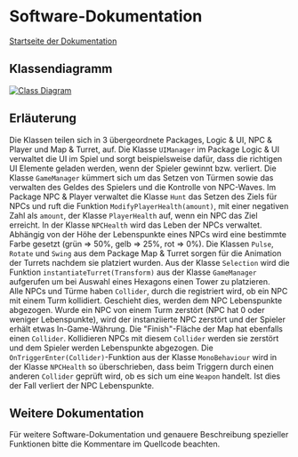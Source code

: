 # Software-Dokumentation
[Startseite der Dokumentation](./documentation.md)
## Klassendiagramm
[![Class Diagram](./classdiagram.png)](./classdiagram.png)

## Erläuterung
Die Klassen teilen sich in 3 übergeordnete Packages, Logic & UI, NPC & Player und Map & Turret, auf. Die Klasse `UIManager` im Package Logic & UI verwaltet die UI im Spiel und sorgt beispielsweise dafür, dass die richtigen UI Elemente geladen werden, wenn der Spieler gewinnt bzw. verliert. Die Klasse `GameManager` kümmert sich um das Setzen von Türmen sowie das verwalten des Geldes des Spielers und die Kontrolle von NPC-Waves. Im Package NPC & Player verwaltet die Klasse `Hunt` das Setzen des Ziels für NPCs und ruft die Funktion `ModifyPlayerHealth(amount)`, mit einer negativen Zahl als `amount`, der Klasse `PlayerHealth` auf, wenn ein NPC das Ziel erreicht. In der Klasse `NPCHealth` wird das Leben der NPCs verwaltet. Abhängig von der Höhe der Lebenspunkte eines NPCs wird eine bestimmte Farbe gesetzt (grün => 50%, gelb => 25%, rot => 0%). Die Klassen `Pulse`, `Rotate` und `Swing` aus dem Package Map & Turret sorgen für die Animation der Turrets nachdem sie platziert wurden. Aus der Klasse `Selection` wird die Funktion `instantiateTurret(Transform)` aus der Klasse `GameManager` aufgerufen um bei Auswahl eines Hexagons einen Tower zu platzieren.  
Alle NPCs und Türme haben `Collider`, durch die registriert wird, ob ein NPC mit einem Turm kollidiert. Geschieht dies, werden dem NPC Lebenspunkte abgezogen. Wurde ein NPC von einem Turm zerstört (NPC hat 0 oder weniger Lebenspunkte), wird der instanziierte NPC zerstört und der Spieler erhält etwas In-Game-Währung. Die "Finish"-Fläche der Map hat ebenfalls einen `Collider`. Kollidieren NPCs mit diesem `Collider` werden sie zerstört und dem Spieler werden Lebenspunkte abgezogen. Die `OnTriggerEnter(Collider)`-Funktion aus der Klasse `MonoBehaviour` wird in der Klasse `NPCHealth` so überschrieben, dass beim Triggern durch einen anderen `Collider` geprüft wird, ob es sich um eine `Weapon` handelt. Ist dies der Fall verliert der NPC Lebenspunkte.

## Weitere Dokumentation
Für weitere Software-Dokumentation und genauere Beschreibung spezieller Funktionen bitte die Kommentare im Quellcode beachten.